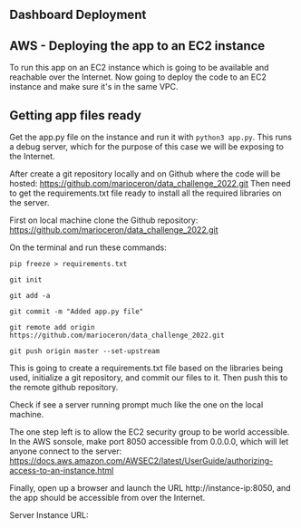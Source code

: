 ## Dashboard Deployment

## AWS - Deploying the app to an EC2 instance

To run this app on an EC2 instance which is going to be available and reachable over the Internet.
Now going to deploy the code to an EC2 instance and make sure it's in the same VPC.

## Getting app files ready

Get the app.py file on the instance and run it with `python3 app.py`. This runs a debug server, which for the purpose of this case we will be exposing to the Internet. 

After create a git repository locally and on Github where the code will be hosted: https://github.com/marioceron/data_challenge_2022.git
Then need to get the requirements.txt file ready to install all the required libraries on the server. 

First on local machine clone the Github repository:  https://github.com/marioceron/data_challenge_2022.git

On the terminal and run these commands:

`pip freeze > requirements.txt`

`git init`

`git add -a`

`git commit -m "Added app.py file"`

`git remote add origin https://github.com/marioceron/data_challenge_2022.git`

`git push origin master --set-upstream`

This is going to create a requirements.txt file based on the libraries being used, initialize a git repository, and commit our files to it. 
Then push this to the remote github repository.

Check if see a server running prompt much like the one on the local machine. 

The one step left is to allow the EC2 security group to be world accessible. 
In the AWS sonsole, make port 8050 accessible from 0.0.0.0, which will let anyone connect to the server: https://docs.aws.amazon.com/AWSEC2/latest/UserGuide/authorizing-access-to-an-instance.html

Finally, open up a browser and launch the URL http://instance-ip:8050, and the app should be accessible from over the Internet.

Server Instance URL:




